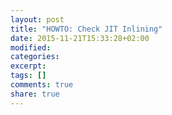 ```yaml
---
layout: post
title: "HOWTO: Check JIT Inlining"
date: 2015-11-21T15:33:28+02:00
modified:
categories: 
excerpt:
tags: []
comments: true
share: true
---
```



